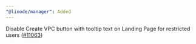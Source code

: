 ```yaml
---
"@linode/manager": Added
---
```


Disable Create VPC button with tooltip text on Landing Page for restricted users ([#11063](https://github.com/linode/manager/pull/11063))
